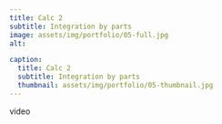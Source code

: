 ```yaml
---
title: Calc 2
subtitle: Integration by parts
image: assets/img/portfolio/05-full.jpg
alt: 

caption:
  title: Calc 2
  subtitle: Integration by parts
  thumbnail: assets/img/portfolio/05-thumbnail.jpg
---
```


video
